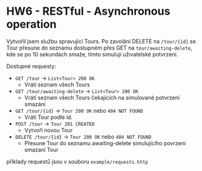 # HW6 - RESTful - Asynchronous operation

Vytvořil jsem službu spravující Tours. Po zavolání DELETE na `/tour/{id}` se Tour přesune do seznamu dostupném přes GET na `tour/awaiting-delete`, kde se po 10 sekundách smaže, tímto simuluji uživatelské potvrzení.

Dostupné requesty:
* `GET /tour` -> `List<Tour> 200 OK`
    * Vrátí seznam všech Tours
* `GET /tour/awaiting-delete` -> `List<Tour> 200 OK`
    * Vrátí seznam všech Tours čekajících na simulované potvrzení smazání
* `GET /tour/{id}` -> `Tour 200 OK` nebo `404 NOT FOUND`
  * Vrátí Tour podle id.
* `POST /tour` -> `Tour 201 CREATED`
  * Vytvoří novou Tour
* `DELETE /tour/{id}` -> `Tour 200 OK` nebo `404 NOT FOUND`
  * Přesune Tour do seznamu awaiting-delete simulujícího povrzení smazaní Tour

příklady requestů jsou v souboru `example/requests.http`
